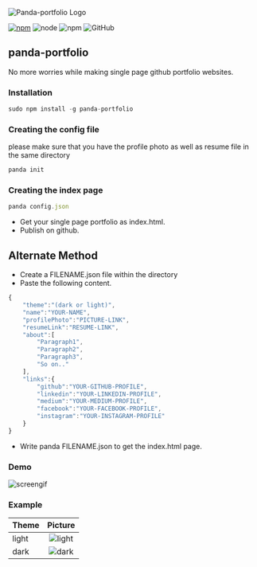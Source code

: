 ![Panda-portfolio Logo](https://raw.githubusercontent.com/YashMeh/panda-portfolio/master/images/logoPanda.png)

[![npm](https://img.shields.io/badge/npm-6.8.0-brightgreen.svg)](https://www.npmjs.com/package/panda-portfolio) ![node](https://img.shields.io/badge/node-11.8.0-brightgreen.svg) ![npm](https://img.shields.io/npm/dw/panda-portfolio.svg) ![GitHub](https://img.shields.io/github/license/YashMeh/panda-portfolio.svg)
## panda-portfolio
No more worries while making single page github portfolio websites.
### Installation
```javascript
sudo npm install -g panda-portfolio
```
### Creating the config file
please make sure that you have the profile photo as well as resume file in the same directory
```javascript
panda init
```
### Creating the index page
```javascript
panda config.json
```
- Get your single page portfolio as index.html.
- Publish on github.

## Alternate Method
- Create a FILENAME.json file within the directory
- Paste the following content.

```javascript
{
    "theme":"(dark or light)",  
    "name":"YOUR-NAME",
    "profilePhoto":"PICTURE-LINK",
    "resumeLink":"RESUME-LINK",
    "about":[
        "Paragraph1",
        "Paragraph2",
        "Paragraph3",
        "So on.."
    ],
    "links":{
        "github":"YOUR-GITHUB-PROFILE",
        "linkedin":"YOUR-LINKEDIN-PROFILE",
        "medium":"YOUR-MEDIUM-PROFILE",
        "facebook":"YOUR-FACEBOOK-PROFILE",
        "instagram":"YOUR-INSTAGRAM-PROFILE"
    }
}
```
- Write panda FILENAME.json to get the index.html page.

### Demo
![screengif](https://raw.githubusercontent.com/YashMeh/panda-portfolio/master/images/panda.gif)

### Example
| Theme        | Picture                       |
| -------------|:-------------:                |
| light        |   ![light](https://raw.githubusercontent.com/YashMeh/panda-portfolio/master/images/light.png)  |
| dark         | ![dark](https://raw.githubusercontent.com/YashMeh/panda-portfolio/master/images/dark.png)      |
